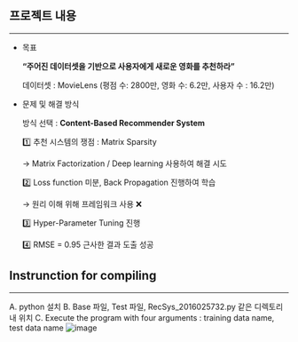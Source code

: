 ## 프로젝트 내용

---

- 목표
    
    **“주어진 데이터셋을 기반으로 사용자에게 새로운 영화를 추천하라”**
    
    데이터셋 : MovieLens (평점 수: 2800만, 영화 수: 6.2만, 사용자 수 : 16.2만)
    
- 문제 및 해결 방식
    
    방식 선택 : **Content-Based Recommender System**
    
    1️⃣ 추천 시스템의 쟁점 : Matrix Sparsity
    
    → Matrix Factorization / Deep learning 사용하여 해결 시도
    
    2️⃣ Loss function 미분, Back Propagation 진행하여 학습
    
    → 원리 이해 위해 프레임워크 사용 ❌
    
    3️⃣ Hyper-Parameter Tuning 진행
    
    4️⃣ RMSE = 0.95 근사한 결과 도출 성공
    
## Instrunction for compiling

---

A. python 설치
B. Base 파일, Test 파일, RecSys_2016025732.py 같은 디렉토리내 위치
C. Execute the program with four arguments : training data name, test data name
![image](https://user-images.githubusercontent.com/48303178/159904814-9bc6fb29-5523-4e5f-bc0b-4e4fe409895b.png)
